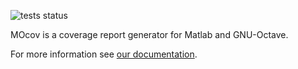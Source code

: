 ![tests status](https://github.com/MOxUnit/MOcov/actions/workflows/moxunit_tests.yml/badge.svg)

MOcov is a coverage report generator for Matlab and GNU-Octave.

For more information see [our documentation](http://moxunit.github.io/MOxUnit/mocov/index.html).
